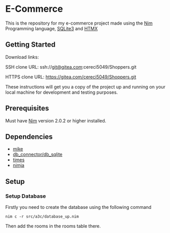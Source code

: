# E-Commerce

This is the repository for my e-commerce project made using the [Nim](https://nim-lang.org) Programming language, [SQLite3](https://www.sqlite.org/) and [HTMX](https://htmx.org/)

## Getting Started

Download links:

SSH clone URL: ssh://git@gitea.com:cereci5049/Shoppers.git

HTTPS clone URL: https://gitea.com/cereci5049/Shoppers.git



These instructions will get you a copy of the project up and running on your local machine for development and testing purposes.

## Prerequisites

Must have [Nim](https://nim-lang.org) version 2.0.2 or higher installed.

## Dependencies

- [mike](https://github.com/ire4ever1190/mike)
- [db_connector/db_sqlite](https://nim-lang.org/docs/db_sqlite.html)
- [times](https://nim-lang.org/docs/times.html)
- [nimja](https://github.com/enthus1ast/nimja)

## Setup

### Setup Database
Firstly you need to create the database using the following command
```
nim c -r src/a3c/database_up.nim
```
Then add the rooms in the rooms table there.
